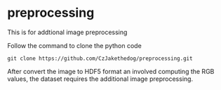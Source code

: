 # preprocessing
This is for addtional image preprocessing

Follow the command to clone the python code
```
git clone https://github.com/CzJakethedog/preprocessing.git

```

After convert the image to HDF5 format an involved computing the RGB values, the dataset requires the additional image preprocessing.

